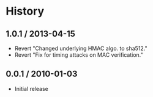 # History

## 1.0.1 / 2013-04-15

* Revert "Changed underlying HMAC algo. to sha512."
* Revert "Fix for timing attacks on MAC verification."

## 0.0.1 / 2010-01-03

* Initial release

